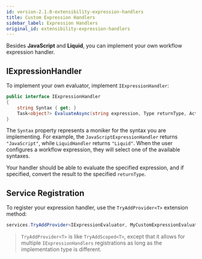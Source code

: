 ```yaml
---
id: version-2.1.0-extensibility-expression-handlers
title: Custom Expression Handlers
sidebar_label: Expression Handlers
original_id: extensibility-expression-handlers
---
```


Besides **JavaScript** and **Liquid**, you can implement your own workflow expression handler.

## IExpressionHandler

To implement your own evaluator, implement `IExpressionHandler`:

```c#
public interface IExpressionHandler
{
    string Syntax { get; }
    Task<object?> EvaluateAsync(string expression, Type returnType, ActivityExecutionContext context, CancellationToken cancellationToken);
}
```

The `Syntax` property represents a moniker for the syntax you are implementing. For example, the `JavaScriptExpressionHandler` returns `"JavaScript"`, while `LiquidHandler` returns `"Liquid"`.
When the user configures a workflow expression, they will select one of the available syntaxes.
 
Your handler should be able to evaluate the specified expression, and if specified, convert the result to the specified `returnType`.

## Service Registration

To register your expression handler, use the `TryAddProvider<T>` extension method:

```c#
services.TryAddProvider<IExpressionEvaluator, MyCustomExpressionEvaluator>(ServiceLifetime.Scoped);
```

> `TryAddProvider<T>` is like `TryAddScoped<T>`, except that it allows for multiple `IExpressionHandlers` registrations as long as the implementation type is different.